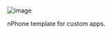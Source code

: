 ![image](https://github.com/Geloteee/nPhone-template/assets/92045454/9c433b80-0c61-4152-9d6b-a1486d0ee6e7)

nPhone template for custom apps.
